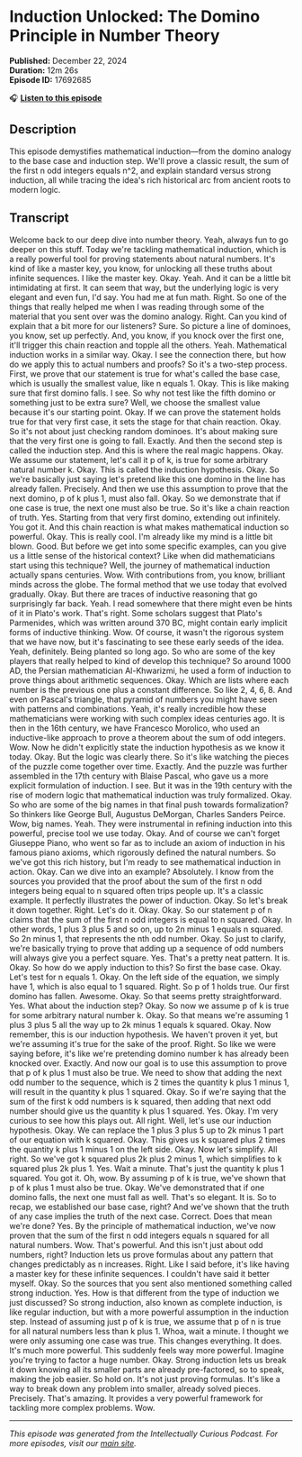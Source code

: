 # Induction Unlocked: The Domino Principle in Number Theory

**Published:** December 22, 2024  
**Duration:** 12m 26s  
**Episode ID:** 17692685

🎧 **[Listen to this episode](https://intellectuallycurious.buzzsprout.com/2529712/episodes/17692685-induction-unlocked-the-domino-principle-in-number-theory)**

## Description

This episode demystifies mathematical induction—from the domino analogy to the base case and induction step. We'll prove a classic result, the sum of the first n odd integers equals n^2, and explain standard versus strong induction, all while tracing the idea's rich historical arc from ancient roots to modern logic.

## Transcript

Welcome back to our deep dive into number theory. Yeah, always fun to go deeper on this stuff. Today we're tackling mathematical induction, which is a really powerful tool for proving statements about natural numbers. It's kind of like a master key, you know, for unlocking all these truths about infinite sequences. I like the master key. Okay. Yeah. And it can be a little bit intimidating at first. It can seem that way, but the underlying logic is very elegant and even fun, I'd say. You had me at fun math. Right. So one of the things that really helped me when I was reading through some of the material that you sent over was the domino analogy. Right. Can you kind of explain that a bit more for our listeners? Sure. So picture a line of dominoes, you know, set up perfectly. And, you know, if you knock over the first one, it'll trigger this chain reaction and topple all the others. Yeah. Mathematical induction works in a similar way. Okay. I see the connection there, but how do we apply this to actual numbers and proofs? So it's a two-step process. First, we prove that our statement is true for what's called the base case, which is usually the smallest value, like n equals 1. Okay. This is like making sure that first domino falls. I see. So why not test like the fifth domino or something just to be extra sure? Well, we choose the smallest value because it's our starting point. Okay. If we can prove the statement holds true for that very first case, it sets the stage for that chain reaction. Okay. So it's not about just checking random dominoes. It's about making sure that the very first one is going to fall. Exactly. And then the second step is called the induction step. And this is where the real magic happens. Okay. We assume our statement, let's call it p of k, is true for some arbitrary natural number k. Okay. This is called the induction hypothesis. Okay. So we're basically just saying let's pretend like this one domino in the line has already fallen. Precisely. And then we use this assumption to prove that the next domino, p of k plus 1, must also fall. Okay. So we demonstrate that if one case is true, the next one must also be true. So it's like a chain reaction of truth. Yes. Starting from that very first domino, extending out infinitely. You got it. And this chain reaction is what makes mathematical induction so powerful. Okay. This is really cool. I'm already like my mind is a little bit blown. Good. But before we get into some specific examples, can you give us a little sense of the historical context? Like when did mathematicians start using this technique? Well, the journey of mathematical induction actually spans centuries. Wow. With contributions from, you know, brilliant minds across the globe. The formal method that we use today that evolved gradually. Okay. But there are traces of inductive reasoning that go surprisingly far back. Yeah. I read somewhere that there might even be hints of it in Plato's work. That's right. Some scholars suggest that Plato's Parmenides, which was written around 370 BC, might contain early implicit forms of inductive thinking. Wow. Of course, it wasn't the rigorous system that we have now, but it's fascinating to see these early seeds of the idea. Yeah, definitely. Being planted so long ago. So who are some of the key players that really helped to kind of develop this technique? So around 1000 AD, the Persian mathematician Al-Khwarizmi, he used a form of induction to prove things about arithmetic sequences. Okay. Which are lists where each number is the previous one plus a constant difference. So like 2, 4, 6, 8. And even on Pascal's triangle, that pyramid of numbers you might have seen with patterns and combinations. Yeah, it's really incredible how these mathematicians were working with such complex ideas centuries ago. It is then in the 16th century, we have Francesco Morolico, who used an inductive-like approach to prove a theorem about the sum of odd integers. Wow. Now he didn't explicitly state the induction hypothesis as we know it today. Okay. But the logic was clearly there. So it's like watching the pieces of the puzzle come together over time. Exactly. And the puzzle was further assembled in the 17th century with Blaise Pascal, who gave us a more explicit formulation of induction. I see. But it was in the 19th century with the rise of modern logic that mathematical induction was truly formalized. Okay. So who are some of the big names in that final push towards formalization? So thinkers like George Bull, Augustus DeMorgan, Charles Sanders Peirce. Wow, big names. Yeah. They were instrumental in refining induction into this powerful, precise tool we use today. Okay. And of course we can't forget Giuseppe Piano, who went so far as to include an axiom of induction in his famous piano axioms, which rigorously defined the natural numbers. So we've got this rich history, but I'm ready to see mathematical induction in action. Okay. Can we dive into an example? Absolutely. I know from the sources you provided that the proof about the sum of the first n odd integers being equal to n squared often trips people up. It's a classic example. It perfectly illustrates the power of induction. Okay. So let's break it down together. Right. Let's do it. Okay. Okay. So our statement p of n claims that the sum of the first n odd integers is equal to n squared. Okay. In other words, 1 plus 3 plus 5 and so on, up to 2n minus 1 equals n squared. So 2n minus 1, that represents the nth odd number. Okay. So just to clarify, we're basically trying to prove that adding up a sequence of odd numbers will always give you a perfect square. Yes. That's a pretty neat pattern. It is. Okay. So how do we apply induction to this? So first the base case. Okay. Let's test for n equals 1. Okay. On the left side of the equation, we simply have 1, which is also equal to 1 squared. Right. So p of 1 holds true. Our first domino has fallen. Awesome. Okay. So that seems pretty straightforward. Yes. What about the induction step? Okay. So now we assume p of k is true for some arbitrary natural number k. Okay. So that means we're assuming 1 plus 3 plus 5 all the way up to 2k minus 1 equals k squared. Okay. Now remember, this is our induction hypothesis. We haven't proven it yet, but we're assuming it's true for the sake of the proof. Right. So like we were saying before, it's like we're pretending domino number k has already been knocked over. Exactly. And now our goal is to use this assumption to prove that p of k plus 1 must also be true. We need to show that adding the next odd number to the sequence, which is 2 times the quantity k plus 1 minus 1, will result in the quantity k plus 1 squared. Okay. So if we're saying that the sum of the first k odd numbers is k squared, then adding that next odd number should give us the quantity k plus 1 squared. Yes. Okay. I'm very curious to see how this plays out. All right. Well, let's use our induction hypothesis. Okay. We can replace the 1 plus 3 plus 5 up to 2k minus 1 part of our equation with k squared. Okay. This gives us k squared plus 2 times the quantity k plus 1 minus 1 on the left side. Okay. Now let's simplify. All right. So we've got k squared plus 2k plus 2 minus 1, which simplifies to k squared plus 2k plus 1. Yes. Wait a minute. That's just the quantity k plus 1 squared. You got it. Oh, wow. By assuming p of k is true, we've shown that p of k plus 1 must also be true. Okay. We've demonstrated that if one domino falls, the next one must fall as well. That's so elegant. It is. So to recap, we established our base case, right? And we've shown that the truth of any case implies the truth of the next case. Correct. Does that mean we're done? Yes. By the principle of mathematical induction, we've now proven that the sum of the first n odd integers equals n squared for all natural numbers. Wow. That's powerful. And this isn't just about odd numbers, right? Induction lets us prove formulas about any pattern that changes predictably as n increases. Right. Like I said before, it's like having a master key for these infinite sequences. I couldn't have said it better myself. Okay. So the sources that you sent also mentioned something called strong induction. Yes. How is that different from the type of induction we just discussed? So strong induction, also known as complete induction, is like regular induction, but with a more powerful assumption in the induction step. Instead of assuming just p of k is true, we assume that p of n is true for all natural numbers less than k plus 1. Whoa, wait a minute. I thought we were only assuming one case was true. This changes everything. It does. It's much more powerful. This suddenly feels way more powerful. Imagine you're trying to factor a huge number. Okay. Strong induction lets us break it down knowing all its smaller parts are already pre-factored, so to speak, making the job easier. So hold on. It's not just proving formulas. It's like a way to break down any problem into smaller, already solved pieces. Precisely. That's amazing. It provides a very powerful framework for tackling more complex problems. Wow.

---
*This episode was generated from the Intellectually Curious Podcast. For more episodes, visit our [main site](https://intellectuallycurious.buzzsprout.com).*
